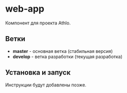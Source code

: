 # web-app

Компонент для проекта Athlo.

## Ветки

- **master** - основная ветка (стабильная версия)
- **develop** - ветка разработки (текущая разработка)

## Установка и запуск

Инструкции будут добавлены позже.
